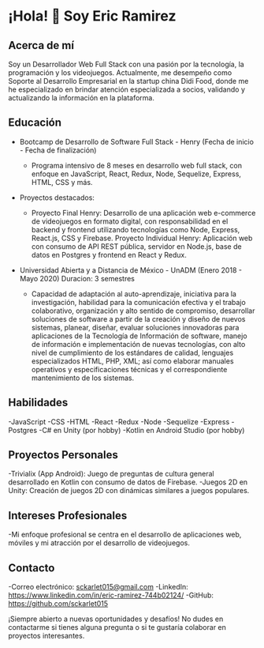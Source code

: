 # ¡Hola! 👋 Soy Eric Ramirez

## Acerca de mí
Soy un Desarrollador Web Full Stack con una pasión por la tecnología, la programación y los videojuegos. Actualmente, me desempeño como Soporte al Desarrollo Empresarial en la startup china Didi Food, donde me he especializado en brindar atención especializada a socios, validando y actualizando la información en la plataforma.

## Educación

 - Bootcamp de Desarrollo de Software Full Stack - Henry
   (Fecha de inicio - Fecha de finalización)
   - Programa intensivo de 8 meses en desarrollo web full stack, con enfoque en JavaScript, React, Redux, Node, Sequelize, Express, HTML, CSS y más.
 - Proyectos destacados:
   - Proyecto Final Henry: Desarrollo de una aplicación web e-commerce de videojuegos en formato digital, con responsabilidad en el backend y frontend utilizando tecnologías como Node, Express, React.js, CSS y Firebase.
Proyecto Individual Henry: Aplicación web con consumo de API REST pública, servidor en Node.js, base de datos en Postgres y frontend en React y Redux.

 - Universidad Abierta y a Distancia de México - UnADM
    (Enero 2018 - Mayo 2020) Duracion: 3 semestres
    - Capacidad de adaptación al auto-aprendizaje, iniciativa para la investigación, habilidad para la comunicación efectiva y el trabajo colaborativo, organización y alto sentido de compromiso, desarrollar soluciones de software a partir de la creación y diseño de nuevos sistemas, planear, diseñar, evaluar soluciones innovadoras para aplicaciones de la Tecnología de Información de software, manejo de información e implementación de nuevas tecnologías, con alto nivel de cumplimiento de los estándares de calidad,  lenguajes especializados HTML, PHP, XML; así como elaborar manuales operativos y especificaciones técnicas y el correspondiente mantenimiento de los sistemas. 

## Habilidades

-JavaScript
-CSS
-HTML
-React
-Redux
-Node
-Sequelize
-Express
-Postgres
-C# en Unity (por hobby)
-Kotlin en Android Studio (por hobby)

## Proyectos Personales

-Trivialix (App Android): Juego de preguntas de cultura general desarrollado en Kotlin con consumo de datos de Firebase.
-Juegos 2D en Unity: Creación de juegos 2D con dinámicas similares a juegos populares.

## Intereses Profesionales

-Mi enfoque profesional se centra en el desarrollo de aplicaciones web, móviles y mi atracción por el desarrollo de videojuegos.

## Contacto

-Correo electrónico: sckarlet015@gmail.com
-LinkedIn: https://www.linkedin.com/in/eric-ramirez-744b02124/
-GitHub: https://github.com/sckarlet015

¡Siempre abierto a nuevas oportunidades y desafíos! No dudes en contactarme si tienes alguna pregunta o si te gustaría colaborar en proyectos interesantes.
